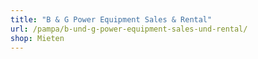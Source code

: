 ```yaml
---
title: "B & G Power Equipment Sales & Rental"
url: /pampa/b-und-g-power-equipment-sales-und-rental/
shop: Mieten
---
```

